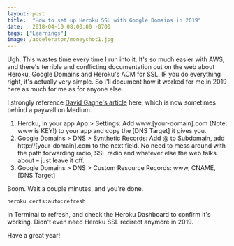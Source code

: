```yaml
---
layout: post
title:  "How to set up Heroku SSL with Google Domains in 2019"
date:   2018-04-10 08:00:00 -0700
tags: ["Learnings"]
image: /accelerator/moneyshot1.jpg
---
```


Ugh. This wastes time every time I run into it. It's so much easier with AWS, and there's terrible and conflicting documentation out on the web about Heroku, Google Domains and Heroku's ACM for SSL. IF you do everything right, it's actually very simple. So I'll document how it worked for me in 2019 here as much for me as for anyone else.

I strongly reference [David Gagne's article](https://medium.com/@david.gagne/set-up-a-custom-domain-for-your-heroku-application-using-google-domains-guaranteed-a2b2ff934f97) here, which is now sometimes behind a paywall on Medium.


1) Heroku, in your app App > Settings: Add www.[your-domain].com (Note: www is KEY!) to your app and copy the [DNS Target] it gives you.
2) Google Domains > DNS > Synthetic Records: Add @ to Subdomain, add http://[your-domain].com to the next field. No need to mess around with the path forwarding radio, SSL radio and whatever else the web talks about – just leave it off.
3) Google Domains > DNS > Custom Resource Records: www, CNAME, [DNS Target]

Boom. Wait a couple minutes, and you're done.
	
	heroku certs:auto:refresh

In Terminal to refresh, and check the Heroku Dashboard to confirm it's working. Didn't even need Heroku SSL redirect anymore in 2019.

Have a great year!